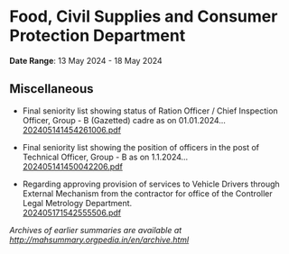 # Food, Civil Supplies and Consumer Protection Department

**Date Range**: 13 May 2024 - 18 May 2024


## Miscellaneous
- Final seniority list showing status of Ration Officer / Chief Inspection Officer, Group - B (Gazetted) cadre as on 01.01.2024...\
  [202405141454261006.pdf](https://gr.maharashtra.gov.in/Site/Upload/Government%20Resolutions/English/202405141454261006.pdf)

- Final seniority list showing the position of officers in the post of Technical Officer, Group - B as on 1.1.2024...\
  [202405141450042206.pdf](https://gr.maharashtra.gov.in/Site/Upload/Government%20Resolutions/English/202405141450042206.pdf)

- Regarding approving provision of services to Vehicle Drivers through External Mechanism from the contractor for office of the Controller Legal Metrology Department.\
  [202405171542555506.pdf](https://gr.maharashtra.gov.in/Site/Upload/Government%20Resolutions/English/202405171542555506.pdf)


*Archives of earlier summaries are available at http://mahsummary.orgpedia.in/en/archive.html*